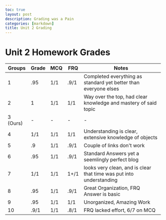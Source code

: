```yaml
---
toc: true
layout: post
description: Grading was a Pain
categories: [markdown]
title: Unit 2 Grading
---
```


# Unit 2 Homework Grades

| Groups   | Grade | MCQ | FRQ  | Notes                                                               |
|----------|-------|-----|------|---------------------------------------------------------------------|
| 1        | .95   | 1/1 | .9/1 | Completed everything as standard yet better than everyone elses     |
| 2        | 1     | 1/1 | 1/1  | Way over the top, had clear knowledge and mastery of said topic     |
| 3 (Ours) | -     | -   | -    | -                                                                   |
| 4        | 1/1   | 1/1 | 1/1  | Understanding is clear, extensive knowledge of objects              |
| 5        | .9    | 1/1 | .9/1 | Couple of links don't work                                          |
| 6        | .95   | 1/1 | .9/1 | Standard Answers yet a seemlingly perfect blog                      |
| 7        | 1/1   | 1/1 | 1+/1 | looks very clean, and is clear that time was put into understanding |
| 8        | .95   | 1/1 | .9/1 | Great Organization, FRQ Answer is basic                             |
| 9        | .95   | 1/1 | 1/1  | Unorganized, Amazing Work                                           |
| 10       | .9/1  | 1/1 | .8/1 | FRQ lacked effort, 6/7 on MCQ                                       |
